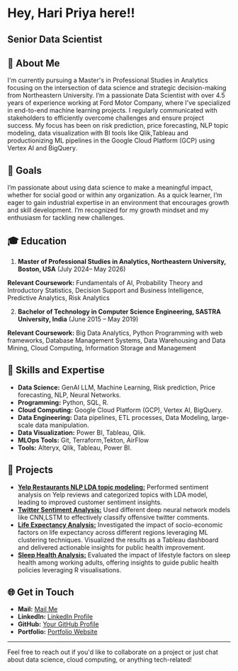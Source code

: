 # Hey, Hari Priya here!!

## Senior Data Scientist

## 👋 About Me

I'm currently pursuing a Master's in Professional Studies in Analytics focusing on the intersection of data science and strategic decision-making from Northeastern University. I’m a passionate Data Scientist with over 4.5 years of experience working at Ford Motor Company, where I've specialized in end-to-end machine learning projects. I regularly communicated with stakeholders to efficiently overcome challenges and ensure project success. My focus has been on risk prediction, price forecasting, NLP topic modeling, data visualization with BI tools like Qlik,Tableau and productionizing ML pipelines in the Google Cloud Platform (GCP) using Vertex AI and BigQuery. 

## 🎯 Goals

I’m passionate about using data science to make a meaningful impact, whether for social good or within any organization. As a quick learner, I’m eager to gain industrial expertise in an environment that encourages growth and skill development. I’m recognized for my growth mindset and my enthusiasm for tackling new challenges.

## 🎓 Education

1. **Master of Professional Studies in Analytics, Northeastern University, Boston, USA** (July 2024– May 2026)

**Relevant Coursework:** Fundamentals of AI, Probability Theory and Introductory Statistics, Decision Support and Business Intelligence, Predictive Analytics, Risk Analytics

2. **Bachelor of Technology in Computer Science Engineering, SASTRA University, India**    	                    (June 2015 – May 2019) 

**Relevant Coursework:** Big Data Analytics, Python Programming with web frameworks, Database Management Systems, Data Warehousing and Data Mining, Cloud Computing, Information Storage and Management

## 🌟 Skills and Expertise

- **Data Science:** GenAI LLM, Machine Learning, Risk prediction, Price forecasting, NLP, Neural Networks.
- **Programming:** Python, SQL, R.
- **Cloud Computing:** Google Cloud Platform (GCP), Vertex AI, BigQuery.
- **Data Engineering:** Data pipelines, ETL processes, Data Modeling, large-scale data manipulation.
- **Data Visualization:** Power BI, Tableau, Qlik.
- **MLOps Tools:** Git, Terraform,Tekton, AirFlow
- **Tools:** Alteryx, Qlik, Tableau, Power BI.

## 🚀 Projects

- [**Yelp Restaurants NLP LDA topic modeling:**](https://github.com/Haripriya9851/Yelp-Restaurants-Topic-Modelling---NLP) Performed sentiment analysis on Yelp reviews and categorized topics with LDA model, leading to improved customer sentiment insights.
- [**Twitter Sentiment Analysis:**](https://github.com/Haripriya9851/Twitter-Sentiment-Analysis) Used different deep neural network models like CNN,LSTM to effectively classify offensive twitter comments.
- [**Life Expectancy Analysis:**](https://github.com/Haripriya9851/Global-Life-Expectancy-Analysis-2000-2019-Insights-from-World-Bank-Data) Investigated the impact of socio-economic factors on life expectancy across different regions leveraging ML clustering techniques. Visualized the results as a Tableau dashboard and delivered actionable insights for public health improvement.
- [**Sleep Health Analysis:**](https://github.com/Haripriya9851/Impact-of-Physical-Lifestyle-factors-on-Sleep-Health) Evaluated the impact of lifestyle factors on sleep health among working adults, offering insights to guide public health policies leveraging R visualisations.


## 🌐 Get in Touch

- **Mail:** [Mail Me](mailto:ramamoorthy.h@northeastern.edu)
- **LinkedIn:** [LinkedIn Profile](https://www.linkedin.com/in/haripriya-ram-791595154/)
- **GitHub:** [Your GitHub Profile](https://github.com/Haripriya9851)
- **Portfolio:** [Portfolio Website](https://github.com/Haripriya9851/Haripriya9851/edit/main/README.md)

---

Feel free to reach out if you'd like to collaborate on a project or just chat about data science, cloud computing, or anything tech-related!
